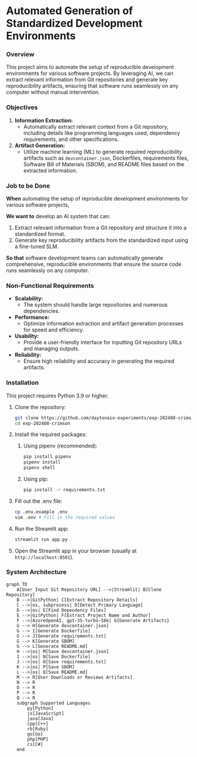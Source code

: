 # Automated Generation of Standardized Development Environments

### Overview

This project aims to automate the setup of reproducible development environments for various software projects. By leveraging AI, we can extract relevant information from Git repositories and generate key reproducibility artifacts, ensuring that software runs seamlessly on any computer without manual intervention.

### Objectives

1. **Information Extraction:** 
    - Automatically extract relevant context from a Git repository, including details like programming languages used, dependency requirements, and other specifications.
2. **Artifact Generation:** 
    - Utilize machine learning (ML) to generate required reproducibility artifacts such as `devcontainer.json`, Dockerfiles, requirements files, Software Bill of Materials (SBOM), and README files based on the extracted information.
### Job to be Done

**When** automating the setup of reproducible development environments for various software projects,

**We want to** develop an AI system that can:

1. Extract relevant information from a Git repository and structure it into a standardized format.
2. Generate key reproducibility artifacts from the standardized input using a fine-tuned SLM.

**So that** software development teams can automatically generate comprehensive, reproducible environments that ensure the source code runs seamlessly on any computer.

### Non-Functional Requirements

- **Scalability:**
    - The system should handle large repositories and numerous dependencies.
- **Performance:**
    - Optimize information extraction and artifact generation processes for speed and efficiency.
- **Usability:**
    - Provide a user-friendly interface for inputting Git repository URLs and managing outputs.
- **Reliability:**
    - Ensure high reliability and accuracy in generating the required artifacts.

### Installation
This project requires Python 3.9 or higher.

1. Clone the repository:
    ```bash
    git clone https://github.com/daytonaio-experiments/exp-202408-crimson.git
    cd exp-202408-crimson
    ```
2. Install the required packages:
    1. Using pipenv (recommended):
        ```bash
        pip install pipenv
        pipenv install
        pipenv shell
        ```
    2. Using pip:
        ```bash
        pip install -r requirements.txt
        ```
    
3. Fill out the .env file:
    ```bash
    cp .env.example .env
    vim .env # Fill in the required values
    ```

4. Run the Streamlit app:
    ```bash
    streamlit run app.py
    ```
5. Open the Streamlit app in your browser (usually at `http://localhost:8501`).

### System Architecture

```mermaid
graph TD
    A[User Input Git Repository URL] -->|Streamlit| B[Clone Repository]
    B -->|GitPython| C[Extract Repository Details]
    C -->|os, subprocess| D[Detect Primary Language]
    D -->|os| E[Find Dependency Files]
    E -->|GitPython| F[Extract Project Name and Author]
    F -->|AzureOpenAI, gpt-35-turbo-16k| G{Generate Artifacts}
    G --> H[Generate devcontainer.json]
    G --> I[Generate Dockerfile]
    G --> J[Generate requirements.txt]
    G --> K[Generate SBOM]
    G --> L[Generate README.md]
    H -->|os| M[Save devcontainer.json]
    I -->|os| N[Save Dockerfile]
    J -->|os| O[Save requirements.txt]
    K -->|os| P[Save SBOM]
    L -->|os| Q[Save README.md]
    M --> R[User Downloads or Reviews Artifacts]
    N --> R
    O --> R
    P --> R
    Q --> R
    subgraph Supported Languages
        py[Python]
        js[JavaScript]
        java[Java]
        cpp[C++]
        rb[Ruby]
        go[Go]
        php[PHP]
        cs[C#]
    end
```
